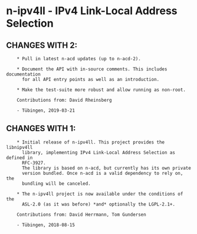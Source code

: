 # n-ipv4ll - IPv4 Link-Local Address Selection

## CHANGES WITH 2:

        * Pull in latest n-acd updates (up to n-acd-2).

        * Document the API with in-source comments. This includes documentation
          for all API entry points as well as an introduction.

        * Make the test-suite more robust and allow running as non-root.

        Contributions from: David Rheinsberg

        - Tübingen, 2019-03-21

## CHANGES WITH 1:

        * Initial release of n-ipv4ll. This project provides the libnipv4ll
          library, implementing IPv4 Link-Local Address Selection as defined in
          RFC-3927.
          The library is based on n-acd, but currently has its own private
          version bundled. Once n-acd is a valid dependency to rely on, the
          bundling will be canceled.

        * The n-ipv4ll project is now available under the conditions of the
          ASL-2.0 (as it was before) *and* optionally the LGPL-2.1+.

        Contributions from: David Herrmann, Tom Gundersen

        - Tübingen, 2018-08-15
